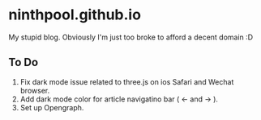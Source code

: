 # ninthpool.github.io

My stupid blog. Obviously I'm just too broke to afford a decent domain :D


## To Do
1. Fix dark mode issue related to three.js on ios Safari and Wechat browser.
2. Add dark mode color for article navigatino bar ( <- and -> ).
3. Set up Opengraph. 
